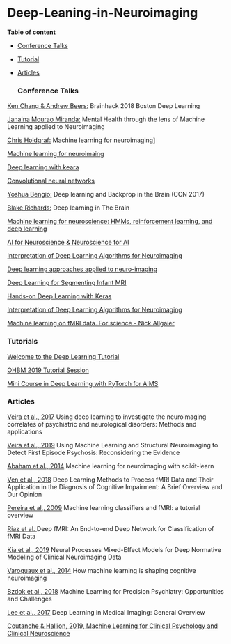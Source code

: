 # Deep-Leaning-in-Neuroimaging

**Table of content**

* [Conference Talks](#conference-talks)


* [Tutorial](#tutorials)

* [Articles](#articles)

  ### Conference Talks

[Ken Chang & Andrew Beers:](https://www.youtube.com/watch?v=8d1Fx0yFnEU) Brainhack 2018 Boston	Deep Learning 

[Janaina Mourao Miranda:](http://www.cs.ucl.ac.uk/news/article/janaina_mourao_miranda_delivers_inaugural_lecture_on_machine_learning/)  Mental Health through the lens of Machine Learning applied to Neuroimaging

[Chris Holdgraf:](https://neurohackademy.org/course/machine-learning-for-neuroimaging/) Machine learning for neuroimaging]

[Machine learning for neuroimaing](https://neurohackademy.org/course/machine-learning-for-neuroimaging/)

[Deep learning with keara](https://neurohackademy.org/course/deep-learning-with-keras/)

[Convolutional neural networks](https://neurohackademy.github.io/convolutional-neural-networks/)

[Yoshua Bengio:](https://www.youtube.com/watch?v=W86H4DpFnLY&t=18s) Deep learning and Backprop in the Brain (CCN 2017)

[Blake Richards:](https://www.youtube.com/watch?v=dZwB5Mj-PPM) Deep learning in The Brain

[Machine learning for neuroscience: HMMs, reinforcement learning, and deep learning](https://www.youtube.com/watch?v=R4FHOERMAbA)

[AI for Neuroscience & Neuroscience for AI](https://www.youtube.com/watch?v=V_vBHI8y7eU)

[Interpretation of Deep Learning Algorithms for Neuroimaging](https://www.pathlms.com/ohbm/courses/8246/sections/12542/video_presentations/115841)

[Deep learning approaches applied to neuro-imaging](https://www.pathlms.com/ohbm/courses/8246/sections/12542/video_presentations/116076)

[Deep Learning for Segmenting Infant MRI](https://www.pathlms.com/ohbm/courses/8246/sections/12542/video_presentations/115838)

[Hands-on Deep Learning with Keras	](https://www.pathlms.com/ohbm/courses/8246/sections/12542/video_presentations/115840)

[Interpretation of Deep Learning Algorithms for Neuroimaging](https://www.pathlms.com/ohbm/courses/8246/sections/12542/video_presentations/115841)

[Machine learning on fMRI data. For science - Nick Allgaier](https://www.youtube.com/watch?v=p2Vt5fdggwk&list=PLQCyovposs5pQyCrSREYtu1e8uaUVIZOa&index=5)

   ### Tutorials
[Welcome to the Deep Learning Tutorial](http://ufldl.stanford.edu/tutorial/)

[OHBM 2019 Tutorial Session](https://brainhack101.github.io/IntroDL/)

[Mini Course in Deep Learning with PyTorch for AIMS](https://github.com/Atcold/pytorch-Deep-Learning-Minicourse)


   ### Articles
[Veira et al., 2017](https://www.sciencedirect.com/science/article/pii/S0149763416305176) Using deep learning to investigate the neuroimaging correlates of psychiatric and neurological disorders: Methods and applications

[Veira et al., 2019](https://academic.oup.com/schizophreniabulletin/advance-article/doi/10.1093/schbul/sby189/5365736) Using Machine Learning and Structural Neuroimaging to Detect First Episode Psychosis: Reconsidering the Evidence

[Abaham et al., 2014](https://www.frontiersin.org/articles/10.3389/fninf.2014.00014/full) Machine learning for neuroimaging with scikit-learn

[Ven et al., 2018](https://www.frontiersin.org/articles/10.3389/fninf.2018.00023/full) Deep Learning Methods to Process fMRI Data and Their Application in the Diagnosis of Cognitive Impairment: A Brief Overview and Our Opinion

[Pereira et al., 2009](https://www.ncbi.nlm.nih.gov/pubmed/19070668) Machine learning classifiers and fMRI: a tutorial overview

[Riaz et al. ](http://gregslabaugh.net/publications/Riaz_ISBI2018.pdf) Deep fMRI: An End-to-end Deep Network for Classification of fMRI Data

[Kia et al., 2019](https://arxiv.org/pdf/1812.04998.pdf) Neural Processes Mixed-Effect Models for Deep Normative
Modeling of Clinical Neuroimaging Data

[Varoquaux et al., 2014](https://gigascience.biomedcentral.com/articles/10.1186/2047-217X-3-28) How machine learning is shaping cognitive neuroimaging

[Bzdok et al., 2018](https://www.biologicalpsychiatrycnni.org/article/S2451-9022(17)30206-9/fulltext) Machine Learning for Precision Psychiatry: Opportunities and Challenges

[Lee et al., 2017](https://www.kjronline.org/DOIx.php?id=10.3348/kjr.2017.18.4.570) Deep Learning in Medical Imaging: General Overview

[Coutanche & Hallion, 2019, Machine Learning for Clinical Psychology and Clinical Neuroscience](https://psyarxiv.com/7zswh/)



